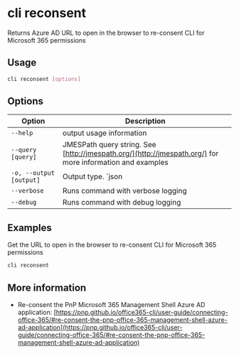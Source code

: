# cli reconsent

Returns Azure AD URL to open in the browser to re-consent CLI for Microsoft 365 permissions

## Usage

```sh
cli reconsent [options]
```

## Options

Option|Description
------|-----------
`--help`|output usage information
`--query [query]`|JMESPath query string. See [http://jmespath.org/](http://jmespath.org/) for more information and examples
`-o, --output [output]`|Output type. `json|text`. Default `text`
`--verbose`|Runs command with verbose logging
`--debug`|Runs command with debug logging

## Examples

Get the URL to open in the browser to re-consent CLI for Microsoft 365 permissions

```sh
cli reconsent
```

## More information

- Re-consent the PnP Microsoft 365 Management Shell Azure AD application: [https://pnp.github.io/office365-cli/user-guide/connecting-office-365/#re-consent-the-pnp-office-365-management-shell-azure-ad-application](https://pnp.github.io/office365-cli/user-guide/connecting-office-365/#re-consent-the-pnp-office-365-management-shell-azure-ad-application)
